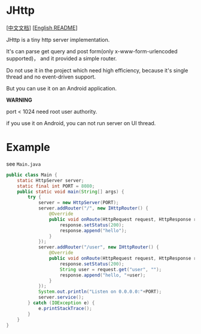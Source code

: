 # JHttp

[[中文文档](README_CN.md)] [[English README](README.md)]

JHttp is a tiny http server implementation.

It's can parse get query and post form(only x-www-form-urlencoded supported)，
and it provided a simple router.

Do not use it in the project which need high efficiency, 
because it's single thread and no event-driven support.

But you can use it on an Android application.

**WARNING** 

port < 1024 need root user authority.

if you use it on Android, you can not run server on UI thread.

# Example

see `Main.java`

```java
public class Main {
    static HttpServer server;
    static final int PORT = 8080;
    public static void main(String[] args) {
        try {
            server = new HttpServer(PORT);
            server.addRouter("/", new IHttpRouter() {
                @Override
                public void onRoute(HttpRequest request, HttpResponse response) {
                    response.setStatus(200);
                    response.append("hello");
                }
            });
            server.addRouter("/user", new IHttpRouter() {
                @Override
                public void onRoute(HttpRequest request, HttpResponse response) {
                    response.setStatus(200);
                    String user = request.get("user", "");
                    response.append("hello, "+user);
                }
            });
            System.out.println("Listen on 0.0.0.0:"+PORT);
            server.service();
        } catch (IOException e) {
            e.printStackTrace();
        }
    }
}
```